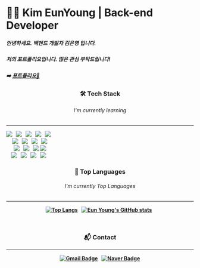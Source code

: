 # 👩‍💻 Kim EunYoung | Back-end Developer

##### 안녕하세요. 백엔드 개발자 김은영 입니다.
##### 저의 포트폴리오입니다. 많은 관심 부탁드립니다! <br>

##### ➡️ <b>[포트폴리오🔗](https://github.com/key1018/Kim-EunYoung/files/9844040/_.pdf)

### <p align="center"> 🛠️ <b>Tech Stack</b> </p>
###### <div align="center"> I'm currently learning </div>
<hr>

<div align="center" style="display:inline-block;">
  <a><img src="https://img.shields.io/badge/JAVA-007396?style=for-the-badge&logo=JAVA&logoColor=white"></a> &nbsp;
  <a><img src="https://img.shields.io/badge/JavaScript-F7DF1E?style=for-the-badge&logo=JavaScript&logoColor=white"></a> &nbsp;
  <a><img src="https://img.shields.io/badge/HTML5-E34F26?style=for-the-badge&logo=HTML5&logoColor=white"></a> &nbsp;
  <a><img src="https://img.shields.io/badge/CSS3-1572B6?style=for-the-badge&logo=CSS3&logoColor=white"></a> &nbsp;
  <a><img src="https://img.shields.io/badge/jQuery-0769AD?style=for-the-badge&logo=jQuery&logoColor=white"></a> &nbsp; <br>
  <a><img src="https://img.shields.io/badge/MySQL-4479A1?style=for-the-badge&logo=MySQL&logoColor=white"></a> &nbsp; 
  <a><img src="https://img.shields.io/badge/Oracle-F80000?style=for-the-badge&logo=Oracle&logoColor=white"></a> &nbsp;
  <a><img src="https://img.shields.io/badge/Spring-6DB33F?style=for-the-badge&logo=Spring&logoColor=white"></a> &nbsp;
  <a><img src="https://img.shields.io/badge/Spring%20Boot-6DB33F?style=for-the-badge&logo=Spring%20Boot&logoColor=white"></a> <br>
  <a><img src="https://img.shields.io/badge/Visual%20Studio%20Code-007ACC?style=for-the-badge&logo=Visual%20Studio%20Code&logoColor=white"></a> &nbsp;
  <a><img src="https://img.shields.io/badge/Bootstrap-7952B3?style=for-the-badge&logo=Bootstrap&logoColor=white"></a> &nbsp;
  <a><img src="https://img.shields.io/badge/Eclipse%20IDE-2C2255?style=for-the-badge&logo=Eclipse%20IDE&logoColor=white"></a>
  <a><img src="https://img.shields.io/badge/IntelliJ%20IDEA-000000?style=for-the-badge&logo=IntelliJ%20IDEA&logoColor=white"></a> <br>
  <a><img src="https://img.shields.io/badge/Apache%20Tomcat-F8DC75?style=for-the-badge&logo=Apache%20TomcatA&logoColor=white"></a> &nbsp;
  <a><img src="https://img.shields.io/badge/Gradle-02303A?style=for-the-badge&logo=Gradle&logoColor=white"></a> &nbsp;
  <a><img src="https://img.shields.io/badge/Git-F05032?style=for-the-badge&logo=Git&logoColor=white"></a> &nbsp;
  <a><img src="https://img.shields.io/badge/GitHub-181717?style=for-the-badge&logo=GitHub&logoColor=white"></a> &nbsp; 
</div> <br>

### <p align="center"> 💪 Top Languages </p>
###### <div align="center"> I’m currently Top Languages </div>
<hr>
<div align="center" >

[![Top Langs](https://github-readme-stats.vercel.app/api/top-langs/?username=key1018&layout=compact&theme=onedark)](https://github.com/key1018/github-readme-stats) &nbsp;
[![Eun Young's GitHub stats](https://github-readme-stats.vercel.app/api?username=key1018&hide=stars&count_private=true&show_icons=true&&theme=onedark)](https://github.com/key1018/github-readme-stats) &nbsp;

</div>

<br>

### <p align="center">  :mailbox_with_mail: Contact </p>
<hr>
<div align="center">

[![Gmail Badge](https://img.shields.io/badge/Gmail-d14836?style=flat-square&logo=Gmail&logoColor=white&link=mailto:dski2335@gmail.com)](mailto:dski2335@gmail.com) &nbsp;
[![Naver Badge](https://img.shields.io/badge/Naver-03C75A?style=flat-square&logo=Naver&logoColor=white&link=mailto:dski233@naver.com)](mailto:dski233@naver.com)

</div>

